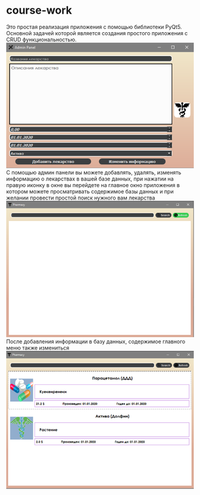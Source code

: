 # course-work
Это простая реализация приложения с помощью библиотеки PyQt5.
Основной задачей которой является создания простого приложения с CRUD функциональностью.
![admin panel](screenshots/img1.png)
С помощью админ панели вы можете добавлять, удалять, изменять информацию о лекарствах в 
вашей базе данных, при нажатии на правую иконку в окне вы перейдете на главное окно приложения в 
котором можете просматривать содержимое базы данных и при желании провести простой поиск нужного
вам лекарства
![main app blank](screenshots/img3.png)
После добавления информации в базу данных, содержимое главного меню также измениться 
![main app with some info](screenshots/img2.png)